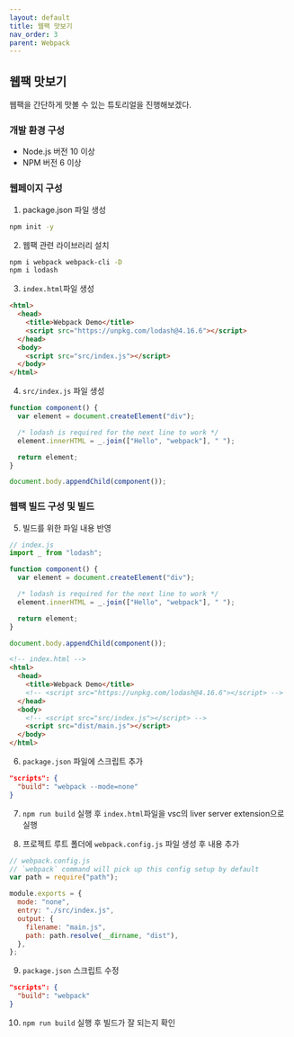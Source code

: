 ```yaml
---
layout: default
title: 웹팩 맛보기
nav_order: 3
parent: Webpack
---
```


## 웹팩 맛보기

웹팩을 간단하게 맛볼 수 있는 튜토리얼을 진행해보겠다.

### 개발 환경 구성

- Node.js 버전 10 이상
- NPM 버전 6 이상

### 웹페이지 구성

1. package.json 파일 생성

```sh
npm init -y
```

2. 웹팩 관련 라이브러리 설치

```sh
npm i webpack webpack-cli -D
npm i lodash
```

3. `index.html`파일 생성

```html
<html>
  <head>
    <title>Webpack Demo</title>
    <script src="https://unpkg.com/lodash@4.16.6"></script>
  </head>
  <body>
    <script src="src/index.js"></script>
  </body>
</html>
```

4. `src/index.js` 파일 생성

```js
function component() {
  var element = document.createElement("div");

  /* lodash is required for the next line to work */
  element.innerHTML = _.join(["Hello", "webpack"], " ");

  return element;
}

document.body.appendChild(component());
```

### 웹팩 빌드 구성 및 빌드

5. 빌드를 위한 파일 내용 반영

```js
// index.js
import _ from "lodash";

function component() {
  var element = document.createElement("div");

  /* lodash is required for the next line to work */
  element.innerHTML = _.join(["Hello", "webpack"], " ");

  return element;
}

document.body.appendChild(component());
```

```html
<!-- index.html -->
<html>
  <head>
    <title>Webpack Demo</title>
    <!-- <script src="https://unpkg.com/lodash@4.16.6"></script> -->
  </head>
  <body>
    <!-- <script src="src/index.js"></script> -->
    <script src="dist/main.js"></script>
  </body>
</html>
```

6. `package.json` 파일에 스크립트 추가

```json
"scripts": {
  "build": "webpack --mode=none"
}
```

7. `npm run build` 실행 후 `index.html`파일을 vsc의 liver server extension으로 실행

8. 프로젝트 루트 폴더에 `webpack.config.js` 파일 생성 후 내용 추가

```js
// webpack.config.js
// `webpack` command will pick up this config setup by default
var path = require("path");

module.exports = {
  mode: "none",
  entry: "./src/index.js",
  output: {
    filename: "main.js",
    path: path.resolve(__dirname, "dist"),
  },
};
```

9. `package.json` 스크립트 수정

```json
"scripts": {
  "build": "webpack"
}
```

10. `npm run build` 실행 후 빌드가 잘 되는지 확인
